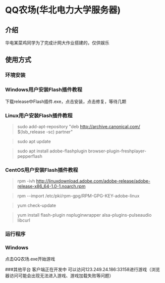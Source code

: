 # QQ农场(华北电力大学服务器)

## 介绍

华电某菜鸡同学为了完成计网大作业搭建的，仅供娱乐


## 使用方式

### 环境安装

### Windows用户安装Flash插件教程
下载release中Flash插件.exe，点击安装，点击修复，等待几颗
### Linux用户安装Flash插件教程
>sudo add-apt-repository "deb http://archive.canonical.com/ $(lsb_release -sc) partner"

>sudo apt update

>sudo apt install adobe-flashplugin browser-plugin-freshplayer-pepperflash
### CentOS用户安装Flash插件教程
>rpm -ivh http://linuxdownload.adobe.com/adobe-release/adobe-release-x86_64-1.0-1.noarch.rpm

>rpm --import /etc/pki/rpm-gpg/RPM-GPG-KEY-adobe-linux

>yum check-update

>yum install flash-plugin nspluginwrapper alsa-plugins-pulseaudio libcurl

### 运行程序

### Windows
点击QQ农场.exe开始游戏

###其他平台
客户端正在开发中
可以访问123.249.24.186:33158进行游戏（浏览器访问可能会出现无法进入游戏、游戏加载失败等问题）
